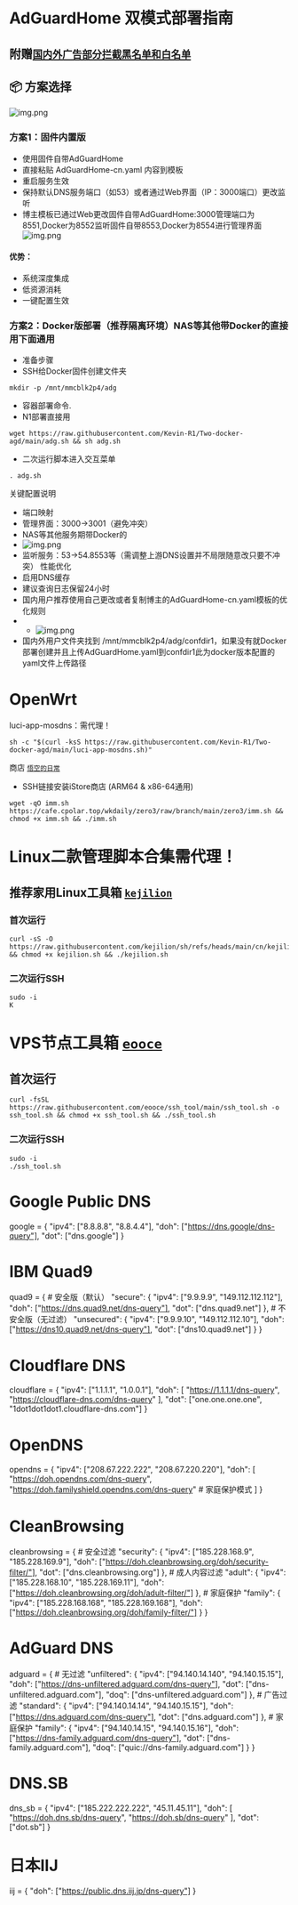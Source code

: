 # AdGuardHome 双模式部署指南
## 附赠[`国内外广告部分拦截黑名单和白名单`](https://raw.githubusercontent.com/Kevin-R1/Two-docker-agd/refs/heads/main/AdGuard%E6%A8%A1%E6%9D%BF/%E5%B9%BF%E5%91%8A%E6%8B%A6%E6%88%AA%E9%BB%91%E5%90%8D%E5%8D%95.txt)
## 📦 方案选择
![img.png](img/tp.png)
### 方案1：固件内置版
- 使用固件自带AdGuardHome
- 直接粘贴 AdGuardHome-cn.yaml 内容到模板
- 重启服务生效
- 保持默认DNS服务端口（如53）或者通过Web界面（IP：3000端口）更改监听
- 博主模板已通过Web更改固件自带AdGuardHome:3000管理端口为8551,Docker为8552监听固件自带8553,Docker为8554进行管理界面 ![img.png](img/3.png)
#### 优势：  
- 系统深度集成  
- 低资源消耗  
- 一键配置生效
### 方案2：Docker版部署（推荐隔离环境）NAS等其他带Docker的直接用下面通用
- 准备步骤
- SSH给Docker固件创建文件夹
```
mkdir -p /mnt/mmcblk2p4/adg
```
- 容器部署命令.
- N1部署直接用
```
wget https://raw.githubusercontent.com/Kevin-R1/Two-docker-agd/main/adg.sh && sh adg.sh
```
- 二次运行脚本进入交互菜单
```
. adg.sh
```

关键配置说明
- 端口映射
- 管理界面：3000→3001（避免冲突）
- NAS等其他服务期带Docker的
- ![img.png](img/2.png)
- 监听服务：53→54.8553等（需调整上游DNS设置并不局限随意改只要不冲突）
性能优化
- 启用DNS缓存
- 建议查询日志保留24小时
- 国内用户推荐使用自己更改或者复制博主的AdGuardHome-cn.yaml模板的优化规则
- - ![img.png](img/1.png)
- 国内外用户文件夹找到 /mnt/mmcblk2p4/adg/confdir1，如果没有就Docker部署创建并且上传AdGuardHome.yaml到confdir1此为docker版本配置的yaml文件上传路径


# OpenWrt
luci-app-mosdns：需代理！
```
sh -c "$(curl -ksS https://raw.githubusercontent.com/Kevin-R1/Two-docker-agd/main/luci-app-mosdns.sh)"
```
商店 [`悟空的日常`]( https://github.com/wukongdaily)
- SSH链接安装iStore商店 (ARM64 & x86-64通用)
```
wget -qO imm.sh https://cafe.cpolar.top/wkdaily/zero3/raw/branch/main/zero3/imm.sh && chmod +x imm.sh && ./imm.sh
```
# Linux二款管理脚本合集需代理！
## 推荐家用Linux工具箱 [`kejilion`]( https://github.com/kejilion/sh)
### 首次运行
```
curl -sS -O https://raw.githubusercontent.com/kejilion/sh/refs/heads/main/cn/kejilion.sh && chmod +x kejilion.sh && ./kejilion.sh
```
### 二次运行SSH
```
sudo -i
K
```
# VPS节点工具箱 [`eooce`]( https://github.com/eooce/ssh_tool) 
## 首次运行
```
curl -fsSL https://raw.githubusercontent.com/eooce/ssh_tool/main/ssh_tool.sh -o ssh_tool.sh && chmod +x ssh_tool.sh && ./ssh_tool.sh
```
### 二次运行SSH
```
sudo -i
./ssh_tool.sh
```




# Google Public DNS
google = {
    "ipv4": ["8.8.8.8", "8.8.4.4"],
    "doh": ["https://dns.google/dns-query"],
    "dot": ["dns.google"]
}

# IBM Quad9
quad9 = {
    # 安全版（默认）
    "secure": {
        "ipv4": ["9.9.9.9", "149.112.112.112"],
        "doh": ["https://dns.quad9.net/dns-query"],
        "dot": ["dns.quad9.net"]
    },
    # 不安全版（无过滤）
    "unsecured": {
        "ipv4": ["9.9.9.10", "149.112.112.10"],
        "doh": ["https://dns10.quad9.net/dns-query"],
        "dot": ["dns10.quad9.net"]
    }
}

# Cloudflare DNS
cloudflare = {
    "ipv4": ["1.1.1.1", "1.0.0.1"],
    "doh": [
        "https://1.1.1.1/dns-query",
        "https://cloudflare-dns.com/dns-query"
    ],
    "dot": ["one.one.one.one", "1dot1dot1dot1.cloudflare-dns.com"]
}

# OpenDNS
opendns = {
    "ipv4": ["208.67.222.222", "208.67.220.220"],
    "doh": [
        "https://doh.opendns.com/dns-query",
        "https://doh.familyshield.opendns.com/dns-query"  # 家庭保护模式
    ]
}

# CleanBrowsing
cleanbrowsing = {
    # 安全过滤
    "security": {
        "ipv4": ["185.228.168.9", "185.228.169.9"],
        "doh": ["https://doh.cleanbrowsing.org/doh/security-filter/"],
        "dot": ["dns.cleanbrowsing.org"]
    },
    # 成人内容过滤
    "adult": {
        "ipv4": ["185.228.168.10", "185.228.169.11"],
        "doh": ["https://doh.cleanbrowsing.org/doh/adult-filter/"]
    },
    # 家庭保护
    "family": {
        "ipv4": ["185.228.168.168", "185.228.169.168"],
        "doh": ["https://doh.cleanbrowsing.org/doh/family-filter/"]
    }
}

# AdGuard DNS
adguard = {
    # 无过滤
    "unfiltered": {
        "ipv4": ["94.140.14.140", "94.140.15.15"],
        "doh": ["https://dns-unfiltered.adguard.com/dns-query"],
        "dot": ["dns-unfiltered.adguard.com"],
        "doq": ["dns-unfiltered.adguard.com"]
    },
    # 广告过滤
    "standard": {
        "ipv4": ["94.140.14.14", "94.140.15.15"],
        "doh": ["https://dns.adguard.com/dns-query"],
        "dot": ["dns.adguard.com"]
    },
    # 家庭保护
    "family": {
        "ipv4": ["94.140.14.15", "94.140.15.16"],
        "doh": ["https://dns-family.adguard.com/dns-query"],
        "dot": ["dns-family.adguard.com"],
        "doq": ["quic://dns-family.adguard.com"]
    }
}

# DNS.SB
dns_sb = {
    "ipv4": ["185.222.222.222", "45.11.45.11"],
    "doh": [
        "https://doh.dns.sb/dns-query",
        "https://doh.sb/dns-query"
    ],
    "dot": ["dot.sb"]
}

# 日本IIJ
iij = {
    "doh": ["https://public.dns.iij.jp/dns-query"]
}

